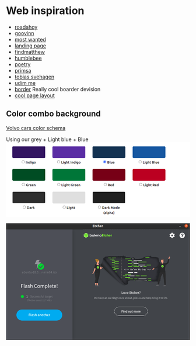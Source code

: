 # Web inspiration

- [roadahoy](https://roadahoy.com/travels)
- [goovinn](https://www.goovinn.se/)
- [most wanted](https://www.react-most-wanted.com/)
- [landing page](https://github.com/front10/landing-page-create-react-app)
- [findmatthew](http://findmatthew.com/)
- [humblebee](https://www.humblebee.se/)
- [poetry](https://python-poetry.org/)
- [primsa](https://www.paloaltonetworks.com/prisma/cloud/cloud-workload-protection-platform)
- [tobias svehagen](https://svehagen.io/)
- [udim me](https://udim.me/)
- [border](https://moderncss.dev/the-3-css-methods-for-adding-element-borders/) Really cool boarder devision
- [cool page layout](https://www.hashicorp.com/)

## Color combo background

[Volvo cars color schema](https://design.volvocars.com/colour/brand-colours/)

Using our grey + Light blue + Blue
![Backgournd Color combination](./src/images/background_color_inspiration.png)

![Backgournd color](./src/images/background_combo.png)
